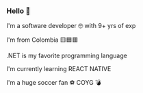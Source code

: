 ### Hello 👋
 I'm a software developer :nerd_face: with 9+ yrs of exp
 
 I'm from Colombia :yellow_square::blue_square::red_square:
 
 .NET is my favorite programming language
 
 I'm currently learning REACT NATIVE
 
 I'm a huge soccer fan :soccer: COYG :bomb:
 

<!--
**cycopepe/cycopepe** is a ✨ _special_ ✨ repository because its `README.md` (this file) appears on your GitHub profile.

Here are some ideas to get you started:

- 🔭 I’m currently working on ...
- 🌱 I’m currently learning ...
- 👯 I’m looking to collaborate on ...
- 🤔 I’m looking for help with ...
- 💬 Ask me about ...
- 📫 How to reach me: ...
- 😄 Pronouns: ...
- ⚡ Fun fact: ...
-->

